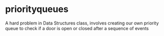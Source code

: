 # priorityqueues
A hard problem in Data Structures class, involves creating our own priority queue to check if a door is open or closed after a sequence of events
